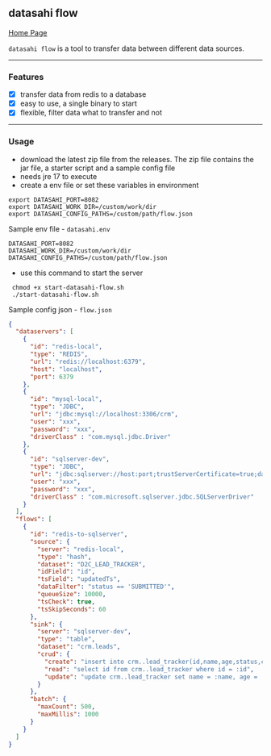 ## datasahi flow

[Home Page](https://datasahi.com)

`datasahi flow` is a tool to transfer data between different data sources.

---
### Features
- [x] transfer data from redis to a database
- [x] easy to use, a single binary to start
- [x] flexible, filter data what to transfer and not

---
### Usage
- download the latest zip file from the releases. The zip file contains the jar file, a starter script and a sample config file 
- needs jre 17 to execute
- create a env file or set these variables in environment
```shell
export DATASAHI_PORT=8082
export DATASAHI_WORK_DIR=/custom/work/dir
export DATASAHI_CONFIG_PATHS=/custom/path/flow.json
```
Sample env file - `datasahi.env`
```shell
DATASAHI_PORT=8082
DATASAHI_WORK_DIR=/custom/work/dir
DATASAHI_CONFIG_PATHS=/custom/path/flow.json
```
- use this command to start the server
 ```shell
  chmod +x start-datasahi-flow.sh
  ./start-datasahi-flow.sh
```

Sample config json - `flow.json`
```json
{
  "dataservers": [
    {
      "id": "redis-local",
      "type": "REDIS",
      "url": "redis://localhost:6379",
      "host": "localhost",
      "port": 6379
    },
    {
      "id": "mysql-local",
      "type": "JDBC",
      "url": "jdbc:mysql://localhost:3306/crm",
      "user": "xxx",
      "password": "xxx",
      "driverClass" : "com.mysql.jdbc.Driver"
    },
    {
      "id": "sqlserver-dev",
      "type": "JDBC",
      "url": "jdbc:sqlserver://host:port;trustServerCertificate=true;databaseName=crm;",
      "user": "xxx",
      "password": "xxx",
      "driverClass" : "com.microsoft.sqlserver.jdbc.SQLServerDriver"
    }
  ],
  "flows": [
    {
      "id": "redis-to-sqlserver",
      "source": {
        "server": "redis-local",
        "type": "hash",
        "dataset": "D2C_LEAD_TRACKER",
        "idField": "id",
        "tsField": "updatedTs",
        "dataFilter": "status == 'SUBMITTED'",
        "queueSize": 10000,
        "tsCheck": true,
        "tsSkipSeconds": 60
      },
      "sink": {
        "server": "sqlserver-dev",
        "type": "table",
        "dataset": "crm.leads",
        "crud": {
          "create": "insert into crm..lead_tracker(id,name,age,status,created_at,updated_at) values (:id,:name,:age,:status,:createdTs,:updatedTs)",
          "read": "select id from crm..lead_tracker where id = :id",
          "update": "update crm..lead_tracker set name = :name, age = :age, status = :status, updated_at = :updatedTs where id = :id"
        }
      },
      "batch": {
        "maxCount": 500,
        "maxMillis": 1000
      }
    }
  ]
}

```
